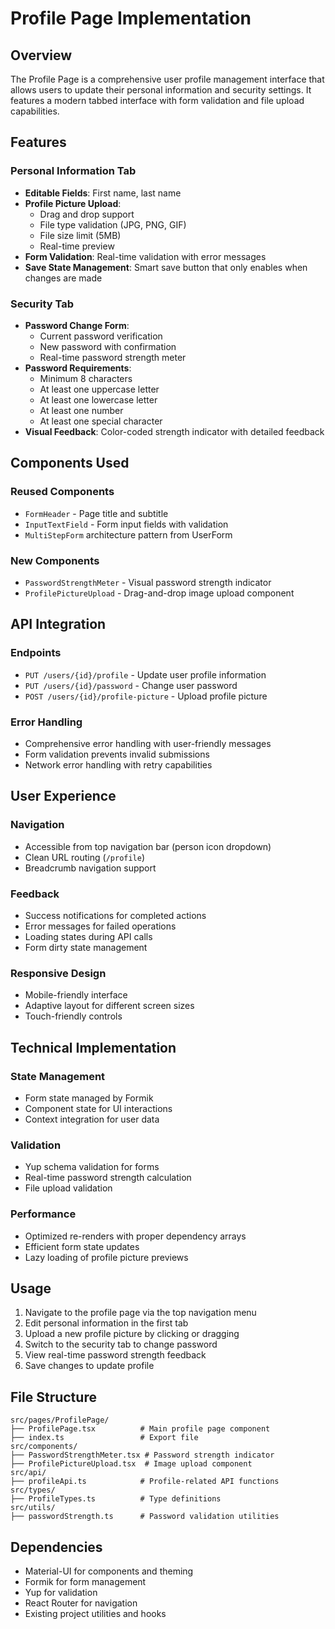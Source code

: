 # Profile Page Implementation

## Overview

The Profile Page is a comprehensive user profile management interface that allows users to update their personal information and security settings. It features a modern tabbed interface with form validation and file upload capabilities.

## Features

### Personal Information Tab

- **Editable Fields**: First name, last name
- **Profile Picture Upload**:
  - Drag and drop support
  - File type validation (JPG, PNG, GIF)
  - File size limit (5MB)
  - Real-time preview
- **Form Validation**: Real-time validation with error messages
- **Save State Management**: Smart save button that only enables when changes are made

### Security Tab

- **Password Change Form**:
  - Current password verification
  - New password with confirmation
  - Real-time password strength meter
- **Password Requirements**:
  - Minimum 8 characters
  - At least one uppercase letter
  - At least one lowercase letter
  - At least one number
  - At least one special character
- **Visual Feedback**: Color-coded strength indicator with detailed feedback

## Components Used

### Reused Components

- `FormHeader` - Page title and subtitle
- `InputTextField` - Form input fields with validation
- `MultiStepForm` architecture pattern from UserForm

### New Components

- `PasswordStrengthMeter` - Visual password strength indicator
- `ProfilePictureUpload` - Drag-and-drop image upload component

## API Integration

### Endpoints

- `PUT /users/{id}/profile` - Update user profile information
- `PUT /users/{id}/password` - Change user password
- `POST /users/{id}/profile-picture` - Upload profile picture

### Error Handling

- Comprehensive error handling with user-friendly messages
- Form validation prevents invalid submissions
- Network error handling with retry capabilities

## User Experience

### Navigation

- Accessible from top navigation bar (person icon dropdown)
- Clean URL routing (`/profile`)
- Breadcrumb navigation support

### Feedback

- Success notifications for completed actions
- Error messages for failed operations
- Loading states during API calls
- Form dirty state management

### Responsive Design

- Mobile-friendly interface
- Adaptive layout for different screen sizes
- Touch-friendly controls

## Technical Implementation

### State Management

- Form state managed by Formik
- Component state for UI interactions
- Context integration for user data

### Validation

- Yup schema validation for forms
- Real-time password strength calculation
- File upload validation

### Performance

- Optimized re-renders with proper dependency arrays
- Efficient form state updates
- Lazy loading of profile picture previews

## Usage

1. Navigate to the profile page via the top navigation menu
2. Edit personal information in the first tab
3. Upload a new profile picture by clicking or dragging
4. Switch to the security tab to change password
5. View real-time password strength feedback
6. Save changes to update profile

## File Structure

```
src/pages/ProfilePage/
├── ProfilePage.tsx          # Main profile page component
├── index.ts                 # Export file
src/components/
├── PasswordStrengthMeter.tsx # Password strength indicator
├── ProfilePictureUpload.tsx  # Image upload component
src/api/
├── profileApi.ts            # Profile-related API functions
src/types/
├── ProfileTypes.ts          # Type definitions
src/utils/
├── passwordStrength.ts      # Password validation utilities
```

## Dependencies

- Material-UI for components and theming
- Formik for form management
- Yup for validation
- React Router for navigation
- Existing project utilities and hooks
